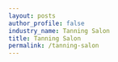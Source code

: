 ```yaml
---
layout: posts 
author_profile: false 
industry_name: Tanning Salon
title: Tanning Salon
permalink: /tanning-salon
---
```

